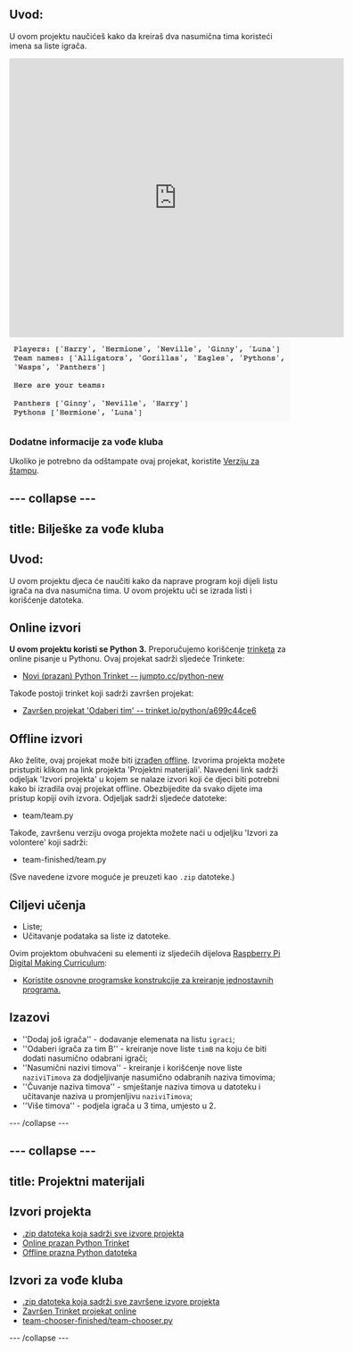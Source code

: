 ## Uvod:

U ovom projektu naučićeš kako da kreiraš dva nasumična tima koristeći imena sa liste igrača.

<div class="trinket">
  <iframe src="https://trinket.io/embed/python/a699c44ce6?outputOnly=true&start=result" width="600" height="500" frameborder="0" marginwidth="0" marginheight="0" allowfullscreen>
  </iframe>
  <img src="images/team-finished.png">
</div>

### Dodatne informacije za vođe kluba

Ukoliko je potrebno da odštampate ovaj projekat, koristite [Verziju za štampu](https://projects.raspberrypi.org/en/projects/team-chooser/print).

## \--- collapse \---

## title: Bilješke za vođe kluba

## Uvod:

U ovom projektu djeca će naučiti kako da naprave program koji dijeli listu igrača na dva nasumična tima. U ovom projektu uči se izrada listi i korišćenje datoteka.

## Online izvori

**U ovom projektu koristi se Python 3.** Preporučujemo korišćenje [trinketa](https://trinket.io/) za online pisanje u Pythonu. Ovaj projekat sadrži sljedeće Trinkete:

* [Novi (prazan) Python Trinket -- jumpto.cc/python-new](http://jumpto.cc/python-new)

Takođe postoji trinket koji sadrži završen projekat:

* [Završen projekat 'Odaberi tim' -- trinket.io/python/a699c44ce6](https://trinket.io/python/a699c44ce6)

## Offline izvori

Ako želite, ovaj projekat može biti [izrađen offline](https://www.codeclubprojects.org/en-GB/resources/python-working-offline/). Izvorima projekta možete pristupiti klikom na link projekta 'Projektni materijali'. Navedeni link sadrži odjeljak 'Izvori projekta' u kojem se nalaze izvori koji će djeci biti potrebni kako bi izradila ovaj projekat offline. Obezbijedite da svako dijete ima pristup kopiji ovih izvora. Odjeljak sadrži sljedeće datoteke:

* team/team.py

Takođe, završenu verziju ovoga projekta možete naći u odjeljku 'Izvori za volontere' koji sadrži:

* team-finished/team.py

(Sve navedene izvore moguće je preuzeti kao `.zip` datoteke.)

## Ciljevi učenja

* Liste;
* Učitavanje podataka sa liste iz datoteke.

Ovim projektom obuhvaćeni su elementi iz sljedećih dijelova [Raspberry Pi Digital Making Curriculum](http://rpf.io/curriculum):

* [Koristite osnovne programske konstrukcije za kreiranje jednostavnih programa.](https://www.raspberrypi.org/curriculum/programming/creator)

## Izazovi

* ''Dodaj još igrača'' - dodavanje elemenata na listu `igraci`;
* ''Odaberi igrača za tim B'' - kreiranje nove liste `timB` na koju će biti dodati nasumično odabrani igrači;
* ''Nasumični nazivi timova'' - kreiranje i korišćenje nove liste `naziviTimova` za dodjeljivanje nasumično odabranih naziva timovima;
* ''Čuvanje naziva timova'' - smještanje naziva timova u datoteku i učitavanje naziva u promjenljivu `naziviTimova`;
* ''Više timova'' - podjela igrača u 3 tima, umjesto u 2.

\--- /collapse \---

## \--- collapse \---

## title: Projektni materijali

## Izvori projekta

* [.zip datoteka koja sadrži sve izvore projekta](resources/team-chooser-project-resources.zip)
* [Online prazan Python Trinket](http://jumpto.cc/python-new)
* [Offline prazna Python datoteka](resources/new-new.py)

## Izvori za vođe kluba

* [.zip datoteka koja sadrži sve završene izvore projekta](resources/team-chooser-volunteer-resources.zip)
* [Završen Trinket projekat online](https://trinket.io/python/a699c44ce6)
* [team-chooser-finished/team-chooser.py](resources/team-chooser-finished-team-chooser.py)

\--- /collapse \---